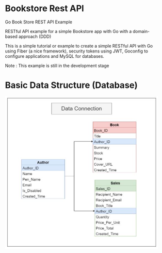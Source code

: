 # Bookstore Rest API

Go Book Store REST API Example

RESTful API example for a simple Bookstore app with Go with a domain-based approach (DDD)

This is a simple tutorial or example to create a simple RESTful API with Go using Fiber (a nice framework), security tokens using JWT, Goconfig to configure applications and MySQL for databases.

Note : This example is still in the development stage

# Basic Data Structure (Database)

![alt text](https://github.com/sugiantodenny01/bookstoreApp/blob/main/assets/Db.JPG?raw=true)
